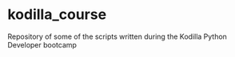 # kodilla_course
Repository of some of the scripts written during the Kodilla Python Developer bootcamp
